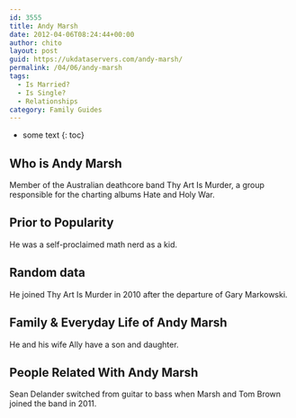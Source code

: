 ```yaml
---
id: 3555
title: Andy Marsh
date: 2012-04-06T08:24:44+00:00
author: chito
layout: post
guid: https://ukdataservers.com/andy-marsh/
permalink: /04/06/andy-marsh
tags:
  - Is Married?
  - Is Single?
  - Relationships
category: Family Guides
---
```


* some text
{: toc}
          
          
## Who is  Andy Marsh
                  
                  
                  
Member of the Australian deathcore band Thy Art Is Murder, a group responsible for the charting albums Hate and Holy War.
                  
                
                
                
## Prior to Popularity 
                  
                  
                  
He was a self-proclaimed math nerd as a kid.
                  
                
                
                
## Random data 
                  
                  
                  
He joined Thy Art Is Murder in 2010 after the departure of Gary Markowski.
                  
                
                
                
## Family & Everyday Life of Andy Marsh
                  
                  
                  
He and his wife Ally have a son and daughter.
                  
                
                
                
## People Related With  Andy Marsh
                  
                  
                  
Sean Delander switched from guitar to bass when Marsh and Tom Brown joined the band in 2011.
                  
                
              
            
          
          
          
    
    
  
